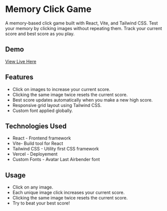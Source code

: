 # Memory Click Game

A memory-based click game built with React, Vite, and Tailwind CSS. Test your memory by clicking images without repeating them. Track your current score and best score as you play.

## Demo
[View Live Here ](https://memory-card-steel-pi.vercel.app/)

## Features 

- Click on images to increase your current score.
- Clicking the same image twice resets the current score.
- Best score updates automatically when you make a new high score.
- Responsive grid layout using Tailwind CSS.
- Custom font applied globally.

## Technologies Used
- React - Frontend framework
- Vite- Build tool for React
- Tailwind CSS - Utility first CSS framework
- Vercel - Deployement
- Custom Fonts - Avatar Last Airbender font 

## Usage 
- Click on any image.
- Each unique image click increases your current score.
- Clicking the same image twice resets the current score.
- Try to beat your best score!
